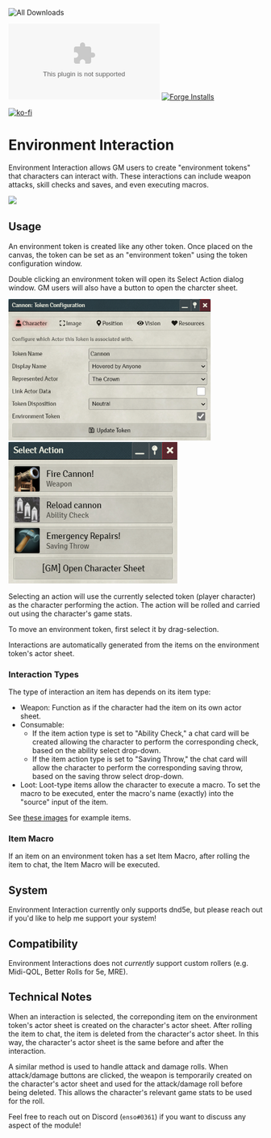 ![All Downloads](https://img.shields.io/github/downloads/jessev14/environment-interaction/total?style=for-the-badge)

![Latest Release Download Count](https://img.shields.io/github/downloads/jessev14/environment-interaction/latest/EI.zip)
[![Forge Installs](https://img.shields.io/badge/dynamic/json?label=Forge%20Installs&query=package.installs&suffix=%25&url=https%3A%2F%2Fforge-vtt.com%2Fapi%2Fbazaar%2Fpackage%2Fenvironment-interaction&colorB=4aa94a)](https://forge-vtt.com/bazaar#package=environment-interaction)

[![ko-fi](https://ko-fi.com/img/githubbutton_sm.svg)](https://ko-fi.com/jessev14)

# Environment Interaction

Environment Interaction allows GM users to create "environment tokens" that characters can interact with. These interactions can include weapon attacks, skill checks and saves, and even executing macros.

<img src="/img/environment-interaction-demo.gif" height="450"/>


## Usage
An environment token is created like any other token. Once placed on the canvas, the token can be set as an "environment token" using the token configuration window.

Double clicking an environment token will open its Select Action dialog window. GM users will also have a button to open the charcter sheet.

<img src="/img/token-config.png" height="280"/> <img src="/img/action-selection.png" height="280"/>

Selecting an action will use the currently selected token (player character) as the character performing the action. The action will be rolled and carried out using the character's game stats.

To move an environment token, first select it by drag-selection.

Interactions are automatically generated from the items on the environment token's actor sheet.

### Interaction Types
The type of interaction an item has depends on its item type:
* Weapon: Function as if the character had the item on its own actor sheet.
* Consumable:
  - If the item action type is set to "Ability Check," a chat card will be created allowing the character to perform the corresponding check, based on the ability select drop-down.
  - If the item action type is set to "Saving Throw," the chat card will allow the character to perform the corresponding saving throw, based on the saving throw select drop-down.
* Loot: Loot-type items allow the character to execute a macro. To set the macro to be executed, enter the macro's name (exactly) into the "source" input of the item.

See [these images](https://github.com/jessev14/environment-interaction/tree/main/img/example-interactions) for example items.

### Item Macro
If an item on an environment token has a set Item Macro, after rolling the item to chat, the Item Macro will be executed.

## System
Environment Interaction currently only supports dnd5e, but please reach out if you'd like to help me support your system!

## Compatibility
Environment Interactions does not *currently* support custom rollers (e.g. Midi-QOL, Better Rolls for 5e, MRE).

## Technical Notes
When an interaction is selected, the correponding item on the environment token's actor sheet is created on the character's actor sheet. After rolling the item to chat, the item is deleted from the character's actor sheet. In this way, the character's actor sheet is the same before and after the interaction.

A similar method is used to handle attack and damage rolls. When attack/damage buttons are clicked, the weapon is temporarily created on the character's actor sheet and used for the attack/damage roll before being deleted. This allows the character's relevant game stats to be used for the roll.

Feel free to reach out on Discord (`enso#0361`) if you want to discuss any aspect of the module!
